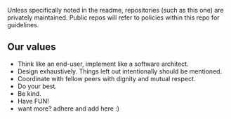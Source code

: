 Unless specifically noted in the readme, repositories (such as this one) are privately maintained. Public repos will refer to policies within this repo for guidelines.

## Our values

- Think like an end-user, implement like a software architect.
- Design exhaustively. Things left out intentionally should be mentioned.
- Coordinate with fellow peers with dignity and mutual respect.
- Do your best.
- Be kind.
- Have FUN!
- want more? adhere and add here :)
